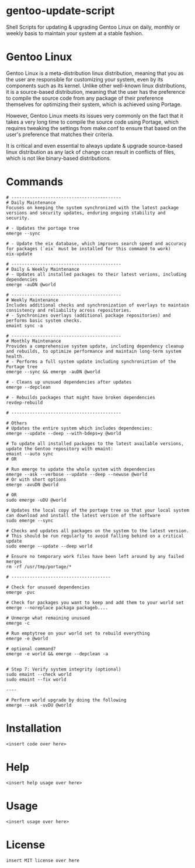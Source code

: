 # gentoo-update-script
Shell Scripts for updating &amp; upgrading Gentoo Linux on daily, monthly or weekly basis to maintain your system at a stable fashion.

# Gentoo Linux
Gentoo Linux is a meta-distribution linux distribution, meaning that you as the user are responsible for customizing your system, even by its components such as its kernel. Unlike other well-known linux distributions, it is a source-based distribution, meaning that the user has the preference to compile the source code from any package of their preference themselves for optimizing their system, which is achieved using Portage. 

However, Gentoo Linux meets its issues very commonly on the fact that it takes a very long time to compile the source code using Portage, which requires tweaking the settings from make.conf to ensure that based on the user's preference that matches their criteria. 

It is critical and even essential to always update & upgrade source-based linux distribution as any lack of change ccan result in conflicts of files, which is not like binary-based distributions.

# Commands
```
# ------------------------------------------
# Daily Maintenance
Focuses on keeping the system synchronized with the latest package versions and security updates, enduring ongoing stability and security.

# - Updates the portage tree
emerge --sync

# - Update the eix database, which improves search speed and accuracy for packages (`eix` must be installed for this command to work)
eix-update

# ------------------------------------------
# Daily & Weekly Maintenance
# - Updates all installed packages to their latest verions, including dependencies
emerge -auDN @world

# ------------------------------------------
# Weekly Maintenance
Includes additional checks and synchronization of overlays to maintain consistency and reliability across repositories.
# - Synchronizes overlays (additional package repositories) and performs basic system checks.
emaint sync -a

# ------------------------------------------
# Monthly Maintenance
Provides a comprehensive system update, including dependency cleanup and rebuilds, to optimize performance and maintain long-term system health.
# - Performs a full system update including synchroniztion of the Portage tree
emerge --sync && emerge -auDN @world

# - Cleans up unusued dependencies after updates
emerge --depclean

# - Rebuilds packages that might have broken dependencies
revdep-rebuild

# ------------------------------------------

# Others
# Updates the entire system which includes dependencies:
emerge --update --deep --with-bdeps=y @world

# To update all installed packages to the latest available versions, update the Gentoo repository with emaint:
emaint --auto sync
# OR

# Run emerge to update the whole system with dependencies
emerge --ask --verbose --update --deep --newuse @world
# Or with short options
emerge -avuDN @world

# OR 
sudo emerge -uDU @world

# Updates the local copy of the portage tree so that your local system can download and install the latest version of the software
sudo emerge --sync

# Checks and updates all packages on the system to the latest version. 
# This should be run regularly to avoid falling behind on a critical update
sudo emerge --update --deep world

# Ensure no temporary work files have been left around by any failed merges
rm -rf /usr/tmp/portage/*

# --------------------------------------

# Check for unusued dependencies
emerge -pvc

# Check for packages you want to keep and add them to your world set
emerge --noreplace packaga packageb....

# Unmerge what remaining unusued
emerge -c

# Run emptytree on your world set to rebuild everything
emerge -e @world

# optional command?
emerge -e world && emerge --depclean -a


# Step 7: Verify system integrity (optional)
sudo emaint --check world
sudo emaint --fix world

----

# Perform world upgrade by doing the following
emerge --ask -uvDU @world

```

# Installation
```
<insert code over here>
```

# Help
```
<insert help usage over here>
```

# Usage
```
<insert usage over here>
```
# License
```
insert MIT license over here
```
